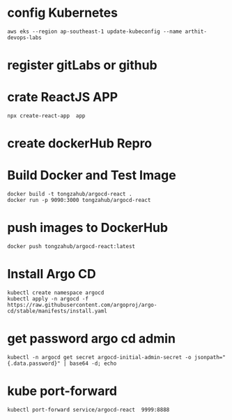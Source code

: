 # config Kubernetes
```
aws eks --region ap-southeast-1 update-kubeconfig --name arthit-devops-labs
```

# register gitLabs  or github

# crate ReactJS  APP 
```
npx create-react-app  app
```

# create dockerHub Repro 


# Build Docker and Test  Image 
```
docker build -t tongzahub/argocd-react .
docker run -p 9090:3000 tongzahub/argocd-react 
```

# push images to DockerHub 
```
docker push tongzahub/argocd-react:latest

```

# Install Argo CD 
```
kubectl create namespace argocd
kubectl apply -n argocd -f https://raw.githubusercontent.com/argoproj/argo-cd/stable/manifests/install.yaml
```

# get password argo cd admin 
```
kubectl -n argocd get secret argocd-initial-admin-secret -o jsonpath="{.data.password}" | base64 -d; echo
```

# kube port-forward
```
kubectl port-forward service/argocd-react  9999:8888
```